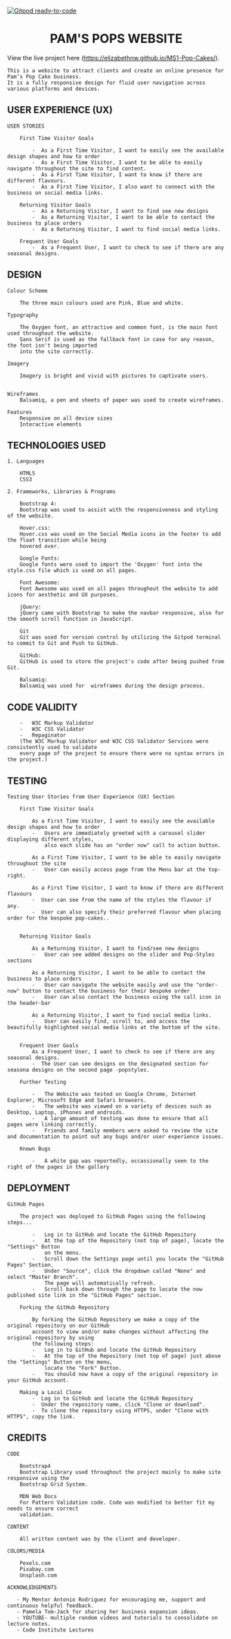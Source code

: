 [![Gitpod ready-to-code](https://img.shields.io/badge/Gitpod-ready--to--code-blue?logo=gitpod)](https://gitpod.io/#https://github.com/ElizabethNW/MS1-Pop-Cakes)

<h1 align="center">PAM'S POPS WEBSITE</h1

View the live project here (https://elizabethnw.github.io/MS1-Pop-Cakes/).

    This is a website to attract clients and create an online presence for Pam’s Pop Cake business.
    It is a fully responsive design for fluid user navigation across various platforms and devices.
 
## USER EXPERIENCE (UX)

    USER STORIES

        First Time Visitor Goals

            -  As a First Time Visitor, I want to easily see the available design shapes and how to order
            -  As a First Time Visitor, I want to be able to easily navigate throughout the site to find content.
            -  As a First Time Visitor, I want to know if there are different flavours.
            -  As a First Time Visitor, I also want to connect with the business on social media links.

        Returning Visitor Goals
            -  As a Returning Visitor, I want to find see new designs
            -  As a Returning Visitor, I want to be able to contact the business to place orders
            -  As a Returning Visitor, I want to find social media links.

        Frequent User Goals
            -  As a Frequent User, I want to check to see if there are any seasonal designs.

## DESIGN

    Colour Scheme

        The three main colours used are Pink, Blue and white.

    Typography

        The Oxygen font, an attractive and common font, is the main font used throughout the website.
        Sans Serif is used as the fallback font in case for any reason, the font isn't being imported 
        into the site correctly.
    
    Imagery

        Imagery is bright and vivid with pictures to captivate users.


    Wireframes
        Balsamiq, a pen and sheets of paper was used to create wireframes.

    Features
        Responsive on all device sizes
        Interactive elements


## TECHNOLOGIES USED

    1. Languages 

        HTML5
        CSS3

    2. Frameworks, Libraries & Programs 

        Bootstrap 4:
        Bootstrap was used to assist with the responsiveness and styling of the website.

        Hover.css:
        Hover.css was used on the Social Media icons in the footer to add the float transition while being 
        hovered over.

        Google Fonts:
        Google fonts were used to import the 'Oxygen' font into the style.css file which is used on all pages.

        Font Awesome:
        Font Awesome was used on all pages throughout the website to add icons for aesthetic and UX purposes.

        jQuery:
        jQuery came with Bootstrap to make the navbar responsive, also for the smooth scroll function in JavaScript.
        
        Git
        Git was used for version control by utilizing the Gitpod terminal to commit to Git and Push to GitHub.
        
        GitHub:
        GitHub is used to store the project's code after being pushed from Git.
       
        Balsamiq:
        Balsamiq was used for  wireframes during the design process.



## CODE VALIDITY

        -   W3C Markup Validator 
        -   W3C CSS Validator 
        -   Repaginator
        (The W3C Markup Validator and W3C CSS Validator Services were consistently used to validate 
        every page of the project to ensure there were no syntax errors in the project.)

## TESTING

    Testing User Stories from User Experience (UX) Section

        First Time Visitor Goals

            As a First Time Visitor, I want to easily see the available design shapes and how to order
            -   Users are immediately greeted with a carousel slider displaying different styles, 
                also each slide has an "order now" call to action button.
           
            As a First Time Visitor, I want to be able to easily navigate throughout the site
            -   User can easily access page from the Menu bar at the top-right.

            As a First Time Visitor, I want to know if there are different flavours
            -  User can see from the name of the styles the flavour if any. 
            -  User can also specify their preferred flavour when placing order for the bespoke pop-cakes..

            
        Returning Visitor Goals

            As a Returning Visitor, I want to find/see new designs
            -   User can see added designs on the slider and Pop-Styles sections

            As a Returning Visitor, I want to be able to contact the business to place orders
            -   User can navigate the website easily and use the "order-now" button to contact the business for their bespoke order
            -   User can also contact the business using the call icon in the header-bar
            
            As a Returning Visitor, I want to find social media links.
            -   User can easily find, scroll to, and access the beautifully highlighted social media links at the bottom of the site.
            
            
        Frequent User Goals
            As a Frequent User, I want to check to see if there are any seasonal designs.
            -  The User can see designs on the designated section for seasona designs on the second page -popstyles.
                        
        Further Testing

            -   The Website was tested on Google Chrome, Internet Explorer, Microsoft Edge and Safari browsers.
            -   The website was viewed on a variety of devices such as Desktop, Laptop, iPhones and androids.
            -   A large amount of testing was done to ensure that all pages were linking correctly.
            -   Friends and family members were asked to review the site and documentation to point out any bugs and/or user experience issues.
       
        Known Bugs

            -   A white gap was reportedly, occassionally seen to the right of the pages in the gallery
 
## DEPLOYMENT

    GitHub Pages

        The project was deployed to GitHub Pages using the following steps...

            -   Log in to GitHub and locate the GitHub Repository
            -   At the top of the Repository (not top of page), locate the "Settings" Button 
                on the menu.
            -   Scroll down the Settings page until you locate the "GitHub Pages" Section.
            -   Under "Source", click the dropdown called "None" and select "Master Branch".
                The page will automatically refresh.
            -   Scroll back down through the page to locate the now published site link in the "GitHub Pages" section.
        
        Forking the GitHub Repository

            By forking the GitHub Repository we make a copy of the original repository on our GitHub
            account to view and/or make changes without affecting the original repository by using
            the following steps:
            -   Log in to GitHub and locate the GitHub Repository
            -   At the top of the Repository (not top of page) just above the "Settings" Button on the menu, 
                locate the "Fork" Button.
            -   You should now have a copy of the original repository in your GitHub account.
        
        Making a Local Clone
            -  Log in to GitHub and locate the GitHub Repository
            -  Under the repository name, click "Clone or download".
            -  To clone the repository using HTTPS, under "Clone with HTTPS", copy the link.

## CREDITS

    CODE

        Bootstrap4
        Bootstrap Library used throughout the project mainly to make site responsive using the
        Bootstrap Grid System.
        
        MDN Web Docs
        For Pattern Validation code. Code was modified to better fit my needs to ensure correct 
        validation.

    CONTENT

        All written content was by the client and developer.

    COLORS/MEDIA

        Pexels.com
        Pixabay.com
        Unsplash.com

    ACKNOWLEDGEMENTS

       - My Mentor Antonio Rodriguez for encouraging me, support and continuous helpful feedback.
       - Pamela Tom-Jack for sharing her business expansion ideas.
       - YOUTUBE- multiple random videos and tutorials to consolidate on lecture notes.
       - Code Institute Lectures
 






